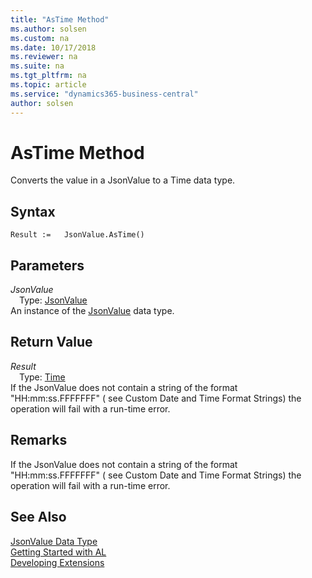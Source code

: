 ```yaml
---
title: "AsTime Method"
ms.author: solsen
ms.custom: na
ms.date: 10/17/2018
ms.reviewer: na
ms.suite: na
ms.tgt_pltfrm: na
ms.topic: article
ms.service: "dynamics365-business-central"
author: solsen
---
```

[//]: # (START>DO_NOT_EDIT)
[//]: # (IMPORTANT:Do not edit any of the content between here and the END>DO_NOT_EDIT.)
[//]: # (Any modifications should be made in the .xml files in the ModernDev repo.)
# AsTime Method
Converts the value in a JsonValue to a Time data type.

## Syntax
```
Result :=   JsonValue.AsTime()
```

## Parameters
*JsonValue*  
&emsp;Type: [JsonValue](jsonvalue-data-type.md)  
An instance of the [JsonValue](jsonvalue-data-type.md) data type.  

## Return Value
*Result*  
&emsp;Type: [Time](../time/time-data-type.md)  
If the JsonValue does not contain a string of the format "HH:mm:ss.FFFFFFF" ( see Custom Date and Time Format Strings) the operation will fail with a run-time error.  


[//]: # (IMPORTANT: END>DO_NOT_EDIT)

## Remarks 
If the JsonValue does not contain a string of the format "HH:mm:ss.FFFFFFF" ( see Custom Date and Time Format Strings) the operation will fail with a run-time error.

## See Also
[JsonValue Data Type](jsonvalue-data-type.md)  
[Getting Started with AL](../devenv-get-started.md)  
[Developing Extensions](../devenv-dev-overview.md)